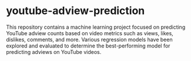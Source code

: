 # youtube-adview-prediction
 This repository contains a machine learning project focused on predicting YouTube adview counts based on video metrics such as views, likes, dislikes, comments, and more. Various regression models have been explored and evaluated to determine the best-performing model for predicting adviews on YouTube videos.
